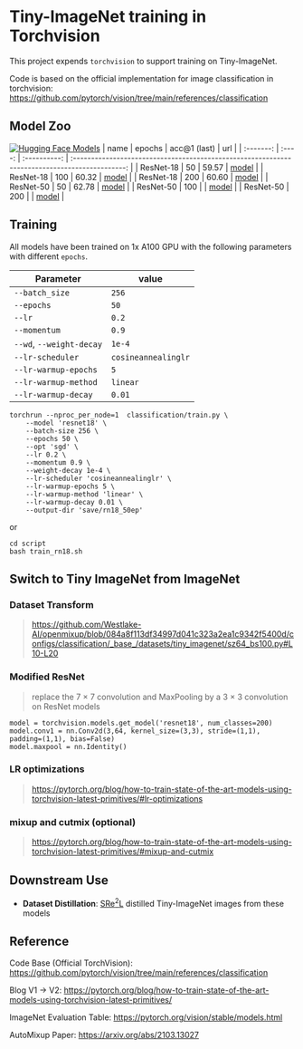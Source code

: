 # Tiny-ImageNet training in Torchvision

This project expends `torchvision` to support training on Tiny-ImageNet.

Code is based on the official implementation for image classification in torchvision: https://github.com/pytorch/vision/tree/main/references/classification

## Model Zoo
[![Hugging Face Models](https://img.shields.io/badge/%F0%9F%A4%97%20Hugging%20Face-Models-blue)](https://huggingface.co/zeyuanyin/tiny-imagenet)
|   name    | epochs | acc@1 (last) |                                              url                                               |
| :-------: | :----: | :----------: | :--------------------------------------------------------------------------------------------: |
| ResNet-18 |   50   |    59.57     | [model](https://huggingface.co/zeyuanyin/tiny-imagenet/resolve/main/rn18_50ep/checkpoint.pth)  |
| ResNet-18 |  100   |    60.32     | [model](https://huggingface.co/zeyuanyin/tiny-imagenet/resolve/main/rn18_100ep/checkpoint.pth) |
| ResNet-18 |  200   |    60.60     | [model](https://huggingface.co/zeyuanyin/tiny-imagenet/resolve/main/rn18_200ep/checkpoint.pth) |
| ResNet-50 |   50   |    62.78     | [model](https://huggingface.co/zeyuanyin/tiny-imagenet/resolve/main/rn50_50ep/checkpoint.pth)  |
| ResNet-50 |  100   |              | [model](https://huggingface.co/zeyuanyin/tiny-imagenet/resolve/main/rn50_100ep/checkpoint.pth) |
| ResNet-50 |  200   |              | [model](https://huggingface.co/zeyuanyin/tiny-imagenet/resolve/main/rn50_200ep/checkpoint.pth) |

## Training

All models have been trained on 1x A100 GPU with the following parameters with different `epochs`.

| Parameter                | value               |
| ------------------------ | ------------------- |
| `--batch_size`           | `256`               |
| `--epochs`               | `50`                |
| `--lr`                   | `0.2`               |
| `--momentum`             | `0.9`               |
| `--wd`, `--weight-decay` | `1e-4`              |
| `--lr-scheduler`         | `cosineannealinglr` |
| `--lr-warmup-epochs`     | `5`                 |
| `--lr-warmup-method`     | `linear`            |
| `--lr-warmup-decay`      | `0.01`              |


```
torchrun --nproc_per_node=1  classification/train.py \
    --model 'resnet18' \
    --batch-size 256 \
    --epochs 50 \
    --opt 'sgd' \
    --lr 0.2 \
    --momentum 0.9 \
    --weight-decay 1e-4 \
    --lr-scheduler 'cosineannealinglr' \
    --lr-warmup-epochs 5 \
    --lr-warmup-method 'linear' \
    --lr-warmup-decay 0.01 \
    --output-dir 'save/rn18_50ep'
```
or

```
cd script
bash train_rn18.sh
```


## Switch to Tiny ImageNet from ImageNet

### Dataset Transform

> https://github.com/Westlake-AI/openmixup/blob/084a8f113df34997d041c323a2ea1c9342f5400d/configs/classification/_base_/datasets/tiny_imagenet/sz64_bs100.py#L10-L20

### Modified ResNet

> replace the 7 × 7 convolution and MaxPooling by a 3 × 3 convolution on ResNet models
```
model = torchvision.models.get_model('resnet18', num_classes=200)
model.conv1 = nn.Conv2d(3,64, kernel_size=(3,3), stride=(1,1), padding=(1,1), bias=False)
model.maxpool = nn.Identity()
```

### LR optimizations

> https://pytorch.org/blog/how-to-train-state-of-the-art-models-using-torchvision-latest-primitives/#lr-optimizations

### mixup and cutmix (optional)

> https://pytorch.org/blog/how-to-train-state-of-the-art-models-using-torchvision-latest-primitives/#mixup-and-cutmix



## Downstream Use

- **Dataset Distillation**:
[SRe<sup>2</sup>L](https://github.com/VILA-Lab/SRe2L) distilled Tiny-ImageNet images from these models


## Reference

Code Base (Official TorchVision):
https://github.com/pytorch/vision/tree/main/references/classification

Blog V1 -> V2:
https://pytorch.org/blog/how-to-train-state-of-the-art-models-using-torchvision-latest-primitives/

ImageNet Evaluation Table:
https://pytorch.org/vision/stable/models.html

AutoMixup Paper:
https://arxiv.org/abs/2103.13027
